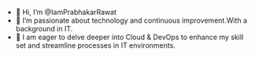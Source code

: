 - 👋 Hi, I’m @IamPrabhakarRawat
- 👀 I’m passionate about technology and continuous improvement.With a background in IT.
- 🌱 I am eager to delve deeper into Cloud & DevOps to enhance my skill set and streamline processes in IT environments.
